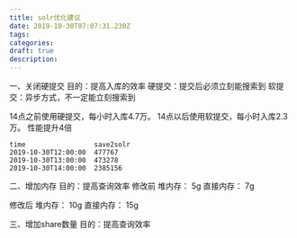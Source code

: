 ```yaml
---
title: solr优化建议 
date: 2019-10-30T07:07:31.230Z
tags: 
categories:
draft: true
description: 
---
```




一、关闭硬提交
目的：提高入库的效率
硬提交：提交后必须立刻能搜索到
软提交：异步方式，不一定能立刻搜索到

14点之前使用硬提交，每小时入库4.7万。
14点以后使用软提交，每小时入库2.3万。
性能提升4倍

```accesslog
time                 save2solr
2019-10-30T12:00:00  477767      
2019-10-30T13:00:00  473278      
2019-10-30T14:00:00  2385156     
```

二、增加内存
目的：提高查询效率
修改前
堆内存：   5g
直接内存： 7g


修改后
堆内存：   10g
直接内存： 15g

三、增加share数量
目的：提高查询效率


